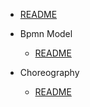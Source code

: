 - [README](README.md)

- Bpmn Model
  - [README](bpmn-model/README.md)

- Choreography
  - [README](choreography/README.md)
